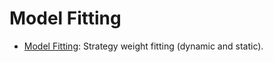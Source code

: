 # Model Fitting

* [Model Fitting](./MergeFitting.py): Strategy weight fitting (dynamic and static).